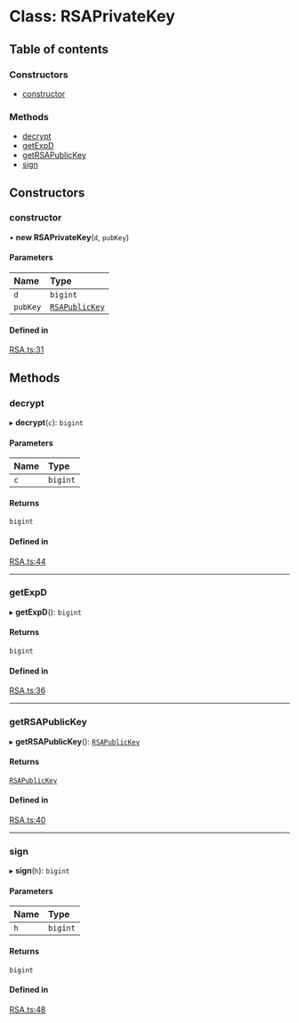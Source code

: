 # Class: RSAPrivateKey

## Table of contents

### Constructors

- [constructor](RSAPrivateKey.md#constructor)

### Methods

- [decrypt](RSAPrivateKey.md#decrypt)
- [getExpD](RSAPrivateKey.md#getexpd)
- [getRSAPublicKey](RSAPrivateKey.md#getrsapublickey)
- [sign](RSAPrivateKey.md#sign)

## Constructors

### constructor

• **new RSAPrivateKey**(`d`, `pubKey`)

#### Parameters

| Name | Type |
| :------ | :------ |
| `d` | `bigint` |
| `pubKey` | [`RSAPublicKey`](RSAPublicKey.md) |

#### Defined in

[RSA.ts:31](https://github.com/Big-3/Moduls-Ciber/blob/f68201c/src/ts/RSA.ts#L31)

## Methods

### decrypt

▸ **decrypt**(`c`): `bigint`

#### Parameters

| Name | Type |
| :------ | :------ |
| `c` | `bigint` |

#### Returns

`bigint`

#### Defined in

[RSA.ts:44](https://github.com/Big-3/Moduls-Ciber/blob/f68201c/src/ts/RSA.ts#L44)

___

### getExpD

▸ **getExpD**(): `bigint`

#### Returns

`bigint`

#### Defined in

[RSA.ts:36](https://github.com/Big-3/Moduls-Ciber/blob/f68201c/src/ts/RSA.ts#L36)

___

### getRSAPublicKey

▸ **getRSAPublicKey**(): [`RSAPublicKey`](RSAPublicKey.md)

#### Returns

[`RSAPublicKey`](RSAPublicKey.md)

#### Defined in

[RSA.ts:40](https://github.com/Big-3/Moduls-Ciber/blob/f68201c/src/ts/RSA.ts#L40)

___

### sign

▸ **sign**(`h`): `bigint`

#### Parameters

| Name | Type |
| :------ | :------ |
| `h` | `bigint` |

#### Returns

`bigint`

#### Defined in

[RSA.ts:48](https://github.com/Big-3/Moduls-Ciber/blob/f68201c/src/ts/RSA.ts#L48)
